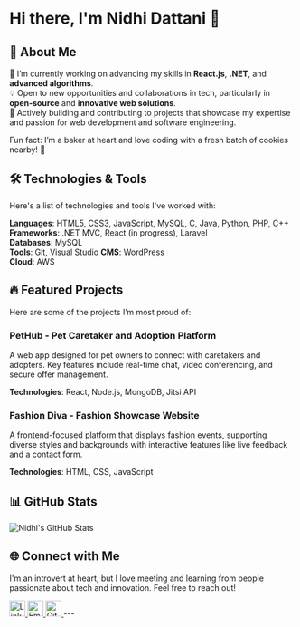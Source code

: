 # Hi there, I'm Nidhi Dattani 👋

## 🌟 About Me
🔭 I’m currently working on advancing my skills in **React.js**, **.NET**, and **advanced algorithms**.  
💡 Open to new opportunities and collaborations in tech, particularly in **open-source** and **innovative web solutions**.  
💼 Actively building and contributing to projects that showcase my expertise and passion for web development and software engineering.  

Fun fact: I’m a baker at heart and love coding with a fresh batch of cookies nearby! 🍪

## 🛠️ Technologies & Tools
Here's a list of technologies and tools I've worked with:

**Languages**: HTML5, CSS3, JavaScript, MySQL, C, Java, Python, PHP, C++  
**Frameworks**: .NET MVC, React (in progress), Laravel  
**Databases**: MySQL  
**Tools**: Git, Visual Studio
**CMS**: WordPress  
**Cloud**: AWS  

## 🔥 Featured Projects
Here are some of the projects I’m most proud of:

### PetHub - Pet Caretaker and Adoption Platform
A web app designed for pet owners to connect with caretakers and adopters. Key features include real-time chat, video conferencing, and secure offer management.

**Technologies**: React, Node.js, MongoDB, Jitsi API

### Fashion Diva - Fashion Showcase Website
A frontend-focused platform that displays fashion events, supporting diverse styles and backgrounds with interactive features like live feedback and a contact form.

**Technologies**: HTML, CSS, JavaScript

## 📊 GitHub Stats
![Nidhi's GitHub Stats](https://github-readme-stats.vercel.app/api?username=nidhidattani13&show_icons=true&theme=dracula)

## 🌐 Connect with Me
I'm an introvert at heart, but I love meeting and learning from people passionate about tech and innovation. Feel free to reach out!

<a href="https://linkedin.com/in/nidhidattani" target="_blank">
  <img src="![image](https://github.com/user-attachments/assets/e6e46ff3-0520-4e25-b717-ae2b1050d400)
" width="28px" alt="LinkedIn">
</a>
<a href="mailto:dattaninidhi37@gmail.com" target="_blank">
  <img src="https://img.icons8.com/ios-filled/50/000000/email.png" width="28px" alt="Email">
</a>
<a href="https://github.com/nidhidattani13" target="_blank">
  <img src="https://img.icons8.com/ios-filled/50/000000/github.png" width="28px" alt="GitHub">
</a>
---

